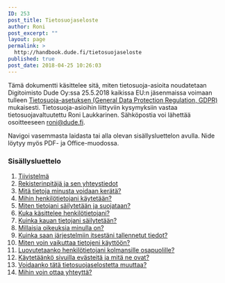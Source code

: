 ```yaml
---
ID: 253
post_title: Tietosuojaseloste
author: Roni
post_excerpt: ""
layout: page
permalink: >
  http://handbook.dude.fi/tietosuojaseloste
published: true
post_date: 2018-04-25 10:26:03
---
```

Tämä dokumentti käsittelee sitä, miten tietosuoja-asioita noudatetaan Digitoimisto Dude Oy:ssa 25.5.2018 kaikissa EU:n jäsenmaissa voimaan tulleen <a href="http://www.tietosuoja.fi/fi/index/euntietosuojauudistus.html">Tietosuoja-asetuksen (General Data Protection Regulation, GDPR)</a> mukaisesti. Tietosuoja-asioihin liittyviin kysymyksiin vastaa tietosuojavaltuutettu Roni Laukkarinen. Sähköpostia voi lähettää osoitteeseen <a href="mailto:roni@dude.fi">roni@dude.fi</a>.

Navigoi vasemmasta laidasta tai alla olevan sisällysluettelon avulla. Nide löytyy myös PDF- ja Office-muodossa.
<h3>Sisällysluettelo</h3>
<ol>
 	<li><a href="http://handbook.dude.fi/tietosuojaseloste/tiivistelma">Tiivistelmä</a></li>
 	<li><a href="http://handbook.dude.fi/tietosuojaseloste/rekisterinpitaja-ja-sen-yhteystiedot">Rekisterinpitäjä ja sen yhteystiedot</a></li>
 	<li><a href="http://handbook.dude.fi/tietosuojaseloste/mita-tietoja-minusta-voidaan-kerata">Mitä tietoja minusta voidaan kerätä?</a></li>
 	<li><a href="http://handbook.dude.fi/tietosuojaseloste/mihin-henkilotietojani-kaytetaan">Mihin henkilötietojani käytetään?</a></li>
 	<li><a href="http://handbook.dude.fi/tietosuojaseloste/miten-tietojani-sailytetaan-ja-suojataan">Miten tietojani säilytetään ja suojataan?</a></li>
 	<li><a href="http://handbook.dude.fi/tietosuojaseloste/kuka-kasittelee-henkilotietojani">Kuka käsittelee henkilötietojani?</a></li>
 	<li><a href="http://handbook.dude.fi/tietosuojaseloste/kuinka-kauan-tietojani-sailytetaan">Kuinka kauan tietojani säilytetään?</a></li>
 	<li><a href="http://handbook.dude.fi/tietosuojaseloste/millaisia-oikeuksia-minulla-on">Millaisia oikeuksia minulla on?</a></li>
 	<li><a href="http://handbook.dude.fi/tietosuojaseloste/kuinka-saan-jarjestelmiin-itsestani-tallennetut-tiedot">Kuinka saan järjestelmiin itsestäni tallennetut tiedot?</a></li>
 	<li><a href="http://handbook.dude.fi/tietosuojaseloste/miten-voin-vaikuttaa-tietojeni-kayttoon">Miten voin vaikuttaa tietojeni käyttöön?</a></li>
 	<li><a href="http://handbook.dude.fi/tietosuojaseloste/luovutetaanko-henkilotietojani-kolmansille-osapuolille">Luovutetaanko henkilötietojani kolmansille osapuolille?</a></li>
 	<li><a href="http://handbook.dude.fi/tietosuojaseloste/kaytetaanko-sivuillla-evasteita-ja-mita-ne-ovat">Käytetäänkö sivuilla evästeitä ja mitä ne ovat?</a></li>
 	<li><a href="http://handbook.dude.fi/tietosuojaseloste/voidaanko-tata-tietosuojaselostetta-muuttaa">Voidaanko tätä tietosuojaselostetta muuttaa?</a></li>
 	<li><a href="http://handbook.dude.fi/tietosuojaseloste/mihin-voin-ottaa-yhteytta">Mihin voin ottaa yhteyttä?</a></li>
</ol>